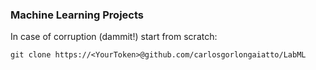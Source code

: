 ### Machine Learning Projects

In case of corruption (dammit!) start from scratch:

`git clone https://<YourToken>@github.com/carlosgorlongaiatto/LabML`
